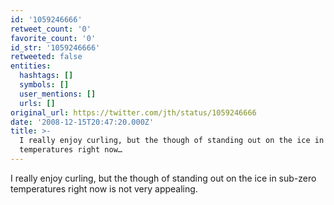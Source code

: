 ```yaml
---
id: '1059246666'
retweet_count: '0'
favorite_count: '0'
id_str: '1059246666'
retweeted: false
entities:
  hashtags: []
  symbols: []
  user_mentions: []
  urls: []
original_url: https://twitter.com/jth/status/1059246666
date: '2008-12-15T20:47:20.000Z'
title: >-
  I really enjoy curling, but the though of standing out on the ice in sub-zero
  temperatures right now…
---
```


I really enjoy curling, but the though of standing out on the ice in sub-zero temperatures right now is not very appealing.